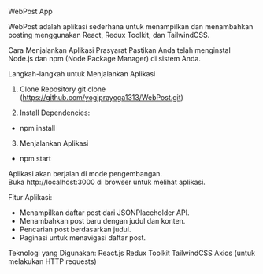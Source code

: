WebPost App


WebPost adalah aplikasi sederhana untuk menampilkan dan menambahkan posting menggunakan React, Redux Toolkit, dan TailwindCSS.

Cara Menjalankan Aplikasi
Prasyarat
Pastikan Anda telah menginstal Node.js dan npm (Node Package Manager) di sistem Anda.

Langkah-langkah untuk Menjalankan Aplikasi

1. Clone Repository
git clone (https://github.com/yogiprayoga1313/WebPost.git)

2. Install Dependencies:
* npm install

3. Menjalankan Aplikasi
* npm start

Aplikasi akan berjalan di mode pengembangan.<br />
Buka http://localhost:3000 di browser untuk melihat aplikasi.

Fitur Aplikasi:
* Menampilkan daftar post dari JSONPlaceholder API.
* Menambahkan post baru dengan judul dan konten.
* Pencarian post berdasarkan judul.
* Paginasi untuk menavigasi daftar post.


Teknologi yang Digunakan:
React.js
Redux Toolkit
TailwindCSS
Axios (untuk melakukan HTTP requests)
